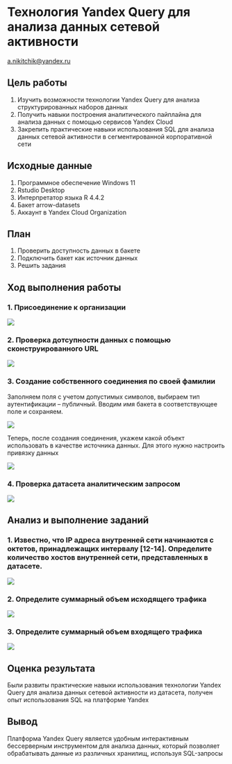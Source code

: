 # Технология Yandex Query для анализа данных сетевой активности
a.nikitchik@yandex.ru

## Цель работы

1.  Изучить возможности технологии Yandex Query для анализа
    структурированных наборов данных
2.  Получить навыки построения аналитического пайплайна для анализа
    данных с помощью сервисов Yandex Cloud
3.  Закрепить практические навыки использования SQL для анализа данных
    сетевой активности в сегментированной корпоративной сети

## Исходные данные

1.  Программное обеспечение Windows 11
2.  Rstudio Desktop
3.  Интерпретатор языка R 4.4.2
4.  Бакет arrow-datasets
5.  Аккаунт в Yandex Cloud Organization

## План

1.  Проверить доступность данных в бакете
2.  Подключить бакет как источник данных
3.  Решить задания

## Ход выполнения работы

### 1. Присоединение к организации

![](img/png1.png)

### 2. Проверка дотсупности данных с помощью сконструированного URL

![](img/png2.png)

### 3. Cоздание собственного соединения по своей фамилии

Заполняем поля с учетом допустимых символов, выбираем тип аутентификации
– публичный. Вводим имя бакета в соответствующее поле и сохраняем.

![](img/png3.png)

Теперь, после создания соединения, укажем какой объект использовать в
качестве источника данных. Для этого нужно настроить привязку данных

![](img/png4.png)

### 4. Проверка датасета аналитическим запросом

![](img/png5.png)

## Анализ и выполнение заданий

### 1. Известно, что IP адреса внутренней сети начинаются с октетов, принадлежащих интервалу \[12-14\]. Определите количество хостов внутренней сети, представленных в датасете.

![](img/png6.png)

### 2. Определите суммарный объем исходящего трафика

![](img/png7.png)

### 3. Определите суммарный объем входящего трафика

![](img/png8.png)

## Оценка результата

Были развиты практические навыки использования технологии Yandex Query
для анализа данных сетевой активности из датасета, получен опыт
использования SQL на платформе Yandex

## Вывод

Платформа Yandex Query является удобным интерактивным бессерверным
инструментом для анализа данных, который позволяет обрабатывать данные
из различных хранилищ, используя SQL-запросы
